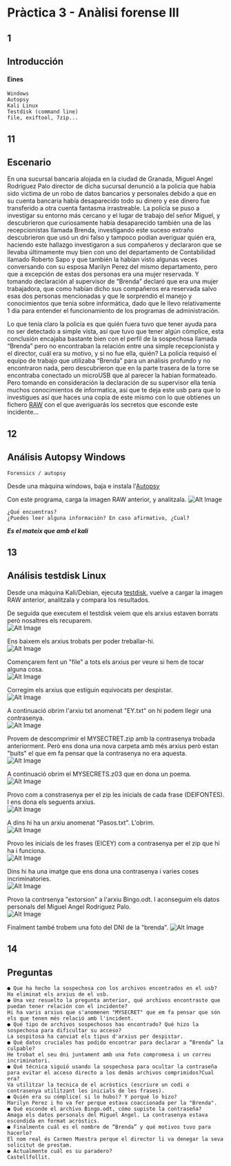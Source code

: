 # Pràctica 3 - Anàlisi forense III

## 1

## Introducción

#### Eines
```
Windows
Autopsy
Kali Linux
Testdisk (command line)
file, exiftool, 7zip...
```

## 11

## Escenario

En una sucursal bancaria alojada en la ciudad de Granada, Miguel Angel Rodríguez Palo
director de dicha sucursal denunció a la policia que habia sido victima de un robo de
datos bancarios y personales debido a que en su cuenta bancaria había desaparecido
todo su dinero y ese dinero fue transferido a otra cuenta fantasma irrastreable. La
policía se puso a investigar su entorno más cercano y el lugar de trabajo del señor
Miguel, y descubrieron que curiosamente había desaparecido también una de las
recepcionistas llamada Brenda, investigando este suceso extraño descubrieron que usó
un dni falso y tampoco podían averiguar quién era, haciendo este hallazgo investigaron
a sus compañeros y declararon que se llevaba últimamente muy bien con uno del
departamento de Contabilidad llamado Roberto Sapo y que también la habían visto
algunas veces conversando con su esposa Marilyn Perez del mismo departamento, pero que
a excepción de estas dos personas era una mujer reservada. Y tomando declaración al
supervisor de “Brenda” declaró que era una mujer trabajadora, que como habían dicho
sus compañeros era reservada salvo esas dos personas mencionadas y que le sorprendió
el manejo y conocimientos que tenía sobre informática, dado que le llevo relativamente
1 dia para entender el funcionamiento de los programas de administración. 

Lo que tenía claro la policía es que quién fuera tuvo que tener ayuda para no ser detectado a
simple vista, así que tuvo que tener algún cómplice, esta conclusión encajaba bastante
bien con el perfil de la sospechosa llamada “Brenda” pero no encontraban la relación
entre una simple recepcionista y el director, cuál era su motivo, y si no fue ella,
quién? La policía requisó el equipo de trabajo que utilizaba “Brenda” para un análisis
profundo y no encontraron nada, pero descubrieron que en la parte trasera de la torre
se encontraba conectado un microUSB que al parecer la habian formateado. Pero tomando
en consideración la declaración de su supervisor ella tenía muchos conocimientos de
informatica, asi que te deja este usb para que lo investigues así que haces una copia
de este mismo con lo que obtienes un fichero [RAW](./RAWs/usbBrenda.raw) con el que averiguarás los secretos
que esconde este incidente...

## 12

## Análisis Autopsy Windows

```
Forensics / autopsy
```
Desde una màquina windows, baja e instala l'[Autopsy](https://www.autopsy.com/)

Con este programa, carga la imagen RAW anterior, y analitzala.
![Alt Image](./Images/ImagesPractica3/autopsy.png)

```
¿Qué encuentras?
¿Puedes leer alguna información? En caso afirmativo, ¿Cual?
```
***Es el mateix que amb el kali***
## 13

## Análisis testdisk Linux

Desde una màquina Kali/Debian, ejecuta [testdisk](https://www.cgsecurity.org/wiki/TestDisk_Download), vuelve a cargar la imagen RAW
anterior, analitzala y compara los resultados.

De seguida que executem el testdisk veiem que els arxius estaven borrats però nosaltres els recuparem.  
![Alt Image](./Images/ImagesPractica3/testdisk1.png)

Ens baixem els arxius trobats per poder treballar-hi.  
![Alt Image](./Images/ImagesPractica3/tree.png)

Començarem fent un "file" a tots els arxius per veure si hem de tocar alguna cosa.  
![Alt Image](./Images/ImagesPractica3/fileTree.png)

Corregim els arxius que estiguin equivocats per despistar.  
![Alt Image](./Images/ImagesPractica3/treeOK.png)

A continuació obrim l'arxiu txt anomenat "EY.txt" on hi podem llegir una contrasenya.  
![Alt Image](./Images/ImagesPractica3/Venganza.png)

Provem de descomprimir el MYSECTRET.zip amb la contrasenya trobada anteriorment.
Però ens dona una nova carpeta amb més arxius però estan "buits" el que em fa pensar que la contrasenya no era aquesta.  
![Alt Image](./Images/ImagesPractica3/unZipSecretsFile.png)

A continuació obrim el MYSECRETS.z03 que en dona un poema.  
![Alt Image](./Images/ImagesPractica3/poema.png)

Provo com a constrasenya per el zip les inicials de cada frase (DEIFONTES). I ens dona els seguents arxius.  
![Alt Image](./Images/ImagesPractica3/unZipSecrets.png)

A dins hi ha un arxiu anomenat "Pasos.txt". L'obrim.  
![Alt Image](./Images/ImagesPractica3/pasos.png)

Provo les inicials de les frases (EICEY) com a contrasenya per el zip que hi ha i funciona.  
![Alt Image](./Images/ImagesPractica3/secretsFinal.png)

Dins hi ha una imatge que ens dona una contrasenya i varies coses incriminatories.  
![Alt Image](./Images/ImagesPractica3/extorsion.png)

Provo la contrsenya "extorsion" a l'arxiu Bingo.odt. I aconseguim els datos personals del Miguel Angel Rodriguez Palo.  
![Alt Image](./Images/ImagesPractica3/miguelAngel.png)

Finalment també trobem una foto del DNI de la "brenda".
![Alt Image](./Images/ImagesPractica3/brendaDNI.png)


## 14

## Preguntas

```
● Que ha hecho la sospechosa con los archivos encontrados en el usb?  
Ha eliminat els arxius de el usb.  
● Una vez resuelto la pregunta anterior, qué archivos encontraste que puedan tener relación con el incidente?  
Hi ha varis arxius que s'anomenen "MYSECRET" que em fa pensar que són els que tenen més relació amb l'incident.  
● Qué tipo de archivos sospechosos has encontrado? Qué hizo la sospechosa para dificultar su acceso?  
La sospitosa ha canviat els tipus d'arxius per despistar.  
● Qué datos cruciales has podido encontrar para declarar a “Brenda” la culpable?  
He trobat el seu dni juntament amb una foto compromesa i un correu incriminatori.  
● Qué técnica siguió usando la sospechosa para ocultar la contraseña para evitar el acceso directo a los demás archivos comprimidos?Cual era?  
Va utilitzar la tecnica de el acròstics (escriure un codi o contrasenya utilitzant les inicials de les frases).  
● Quién era su cómplice( si lo hubo)? Y porqué lo hizo?  
Marilyn Perez i ho va fer perque estava coaccionada per la "Brenda".  
● Qué esconde el archivo Bingo.odt, cómo supiste la contraseña?
Amaga els datos personals del Miguel Angel. La contrasenya estava escondida en format acròstics.  
● Finalmente cuál es el nombre de “Brenda” y qué motivos tuvo para hacerlo?  
El nom real és Carmen Muestra perque el director li va denegar la seva solicitut de prestam.  
● Actualmente cuál es su paradero?  
Castellfollit.
```

